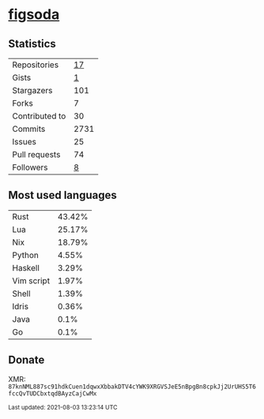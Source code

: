 
# [figsoda](https://github.com/figsoda)


## Statistics

<table>
  <tr>
    <td>Repositories</td>
    <td><a href="https://github.com/figsoda?tab=repositories">
      17
    </a></td>
  </tr>
  <tr>
    <td>Gists</td>
    <td><a href="https://gist.github.com/figsoda">
      1
    </a></td>
  </tr>
  <tr>
    <td>Stargazers</td>
    <td>101</td>
  </tr>
  <tr>
    <td>Forks</td>
    <td>7</td>
  </tr>
  <tr>
    <td>Contributed to</td>
    <td>30</td>
  </tr>
  <tr>
    <td>Commits</td>
    <td>2731</td>
  </tr>
  <tr>
    <td>Issues</td>
    <td>25</td>
  </tr>
  <tr>
    <td>Pull requests</td>
    <td>74</td>
  </tr>
  <tr>
    <td>Followers</td>
    <td><a href="https://github.com/figsoda?tab=followers">
      8
    </a></td>
  </tr>
</table>


## Most used languages

<table>
<tr><td>Rust</td><td>43.42%</td></tr><tr><td>Lua</td><td>25.17%</td></tr><tr><td>Nix</td><td>18.79%</td></tr><tr><td>Python</td><td>4.55%</td></tr><tr><td>Haskell</td><td>3.29%</td></tr><tr><td>Vim script</td><td>1.97%</td></tr><tr><td>Shell</td><td>1.39%</td></tr><tr><td>Idris</td><td>0.36%</td></tr><tr><td>Java</td><td>0.1%</td></tr><tr><td>Go</td><td>0.1%</td></tr>
</table>


## Donate

XMR: `87knNML887sc91hdkCuen1dqwxXbbakDTV4cYWK9XRGVSJeE5nBpgBn8cpkJj2UrUHS5T6fccQvTUDCbxtqdBAyzCajCwMx`


<sub>Last updated: 2021-08-03 13:23:14 UTC</sub>
